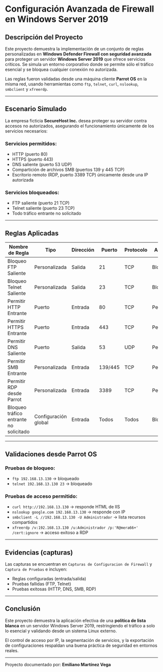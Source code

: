 # Configuración Avanzada de Firewall en Windows Server 2019

## Descripción del Proyecto

Este proyecto demuestra la implementación de un conjunto de reglas personalizadas en **Windows Defender Firewall con seguridad avanzada** para proteger un servidor **Windows Server 2019** que ofrece servicios críticos. Se simula un entorno corporativo donde se permite sólo el tráfico esencial y se bloquea cualquier conexión no autorizada.

Las reglas fueron validadas desde una máquina cliente **Parrot OS** en la misma red, usando herramientas como `ftp`, `telnet`, `curl`, `nslookup`, `smbclient` y `xfreerdp`.

---

## Escenario Simulado

La empresa ficticia **SecureHost Inc.** desea proteger su servidor contra accesos no autorizados, asegurando el funcionamiento únicamente de los servicios necesarios:

### Servicios permitidos:

* HTTP (puerto 80)
* HTTPS (puerto 443)
* DNS saliente (puerto 53 UDP)
* Compartición de archivos SMB (puertos 139 y 445 TCP)
* Escritorio remoto (RDP, puerto 3389 TCP) únicamente desde una IP autorizada

### Servicios bloqueados:

* FTP saliente (puerto 21 TCP)
* Telnet saliente (puerto 23 TCP)
* Todo tráfico entrante no solicitado

---

## Reglas Aplicadas

| Nombre de Regla                        | Tipo                 | Dirección | Puerto  | Protocolo | Acción   | IP Remota       |
| -------------------------------------- | -------------------- | --------- | ------- | --------- | -------- | --------------- |
| Bloqueo FTP Saliente                   | Personalizada        | Salida    | 21      | TCP       | Bloquear | Todas           |
| Bloqueo Telnet Saliente                | Personalizada        | Salida    | 23      | TCP       | Bloquear | Todas           |
| Permitir HTTP Entrante                 | Puerto               | Entrada   | 80      | TCP       | Permitir | Todas           |
| Permitir HTTPS Entrante                | Puerto               | Entrada   | 443     | TCP       | Permitir | Todas           |
| Permitir DNS Saliente                  | Puerto               | Salida    | 53      | UDP       | Permitir | Todas           |
| Permitir SMB Entrante                  | Personalizada        | Entrada   | 139/445 | TCP       | Permitir | 192.168.13.0/24 |
| Permitir RDP desde Parrot              | Personalizada        | Entrada   | 3389    | TCP       | Permitir | 192.168.13.1    |
| Bloqueo tráfico entrante no solicitado | Configuración global | Entrada   | Todos   | Todos     | Bloquear | Todos           |

---

## Validaciones desde Parrot OS

### Pruebas de bloqueo:

* `ftp 192.168.13.130` → bloqueado
* `telnet 192.168.13.130 23` → bloqueado

### Pruebas de acceso permitido:

* `curl http://192.168.13.130` → responde HTML de IIS
* `nslookup google.com 192.168.13.130` → responde con IP
* `smbclient -L //192.168.13.130 -U Administrador` → lista recursos compartidos
* `xfreerdp /v:192.168.13.130 /u:Administrador /p:'R@mera66+' /cert:ignore` → acceso exitoso a RDP

---

## Evidencias (capturas)

Las capturas se encuentran en `Capturas de Configuracion de Firewall` y `Captura de Pruebas` e incluyen:

* Reglas configuradas (entrada/salida)
* Pruebas fallidas (FTP, Telnet)
* Pruebas exitosas (HTTP, DNS, SMB, RDP)

---

## Conclusión

Este proyecto demuestra la aplicación efectiva de una **política de lista blanca** en un servidor Windows Server 2019, restringiendo el tráfico a solo lo esencial y validando desde un sistema Linux externo.

El control de acceso por IP, la segmentación de servicios, y la exportación de configuraciones respaldan una buena práctica de seguridad en entornos reales.

---

Proyecto documentado por: **Emiliano Martínez Vega**
